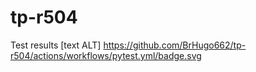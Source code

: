 # tp-r504
Test results
[text ALT] https://github.com/BrHugo662/tp-r504/actions/workflows/pytest.yml/badge.svg
